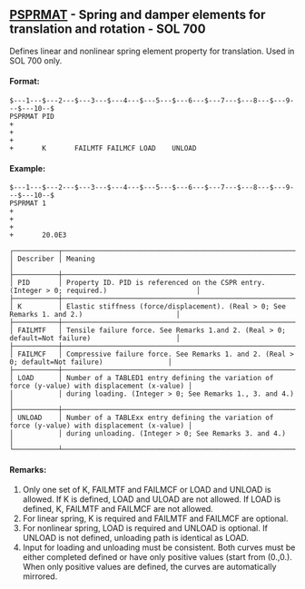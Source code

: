## [PSPRMAT](https://help.hexagonmi.com/bundle/MSC_Nastran_2022.4/page/Nastran_Combined_Book/qrg/bulkp/TOC.PSPRMAT.xhtml) - Spring and damper elements for translation and rotation - SOL 700

Defines linear and nonlinear spring element property for translation. Used in SOL 700 only.

#### Format:

```nastran
$---1---$---2---$---3---$---4---$---5---$---6---$---7---$---8---$---9---$---10--$
PSPRMAT PID                                                             +       
+                                                                       +       
+       K       FAILMTF FAILMCF LOAD    UNLOAD                                  
```

#### Example:

```nastran
$---1---$---2---$---3---$---4---$---5---$---6---$---7---$---8---$---9---$---10--$
PSPRMAT 1                                                               +       
+                                                                       +       
+       20.0E3                                                                  
```

```text
┌───────────┬─────────────────────────────────────────────────────────────────────────────────────────────────┐
│ Describer │ Meaning                                                                                         │
├───────────┼─────────────────────────────────────────────────────────────────────────────────────────────────┤
│ PID       │ Property ID. PID is referenced on the CSPR entry. (Integer > 0; required.)                      │
├───────────┼─────────────────────────────────────────────────────────────────────────────────────────────────┤
│ K         │ Elastic stiffness (force/displacement). (Real > 0; See Remarks 1. and 2.)                       │
├───────────┼─────────────────────────────────────────────────────────────────────────────────────────────────┤
│ FAILMTF   │ Tensile failure force. See Remarks 1.and 2. (Real > 0; default=Not failure)                     │
├───────────┼─────────────────────────────────────────────────────────────────────────────────────────────────┤
│ FAILMCF   │ Compressive failure force. See Remarks 1. and 2. (Real > 0; default=Not failure)                │
├───────────┼─────────────────────────────────────────────────────────────────────────────────────────────────┤
│ LOAD      │ Number of a TABLED1 entry defining the variation of force (y-value) with displacement (x-value) │
│           │ during loading. (Integer > 0; See Remarks 1., 3. and 4.)                                        │
├───────────┼─────────────────────────────────────────────────────────────────────────────────────────────────┤
│ UNLOAD    │ Number of a TABLExx entry defining the variation of force (y-value) with displacement (x-value) │
│           │ during unloading. (Integer > 0; See Remarks 3. and 4.)                                          │
└───────────┴─────────────────────────────────────────────────────────────────────────────────────────────────┘
```

#### Remarks:

1. Only one set of K, FAILMTF and FAILMCF or LOAD and UNLOAD is allowed. If K is defined, LOAD and ULOAD are not allowed. If LOAD is defined, K, FAILMTF and FAILMCF are not allowed.
2. For linear spring, K is required and FAILMTF and FAILMCF are optional.
3. For nonlinear spring, LOAD is required and UNLOAD is optional. If UNLOAD is not defined, unloading path is identical as LOAD.
4. Input for loading and unloading must be consistent. Both curves must be either completed defined or have only positive values (start from (0.,0.). When only positive values are defined, the curves are automatically mirrored.
